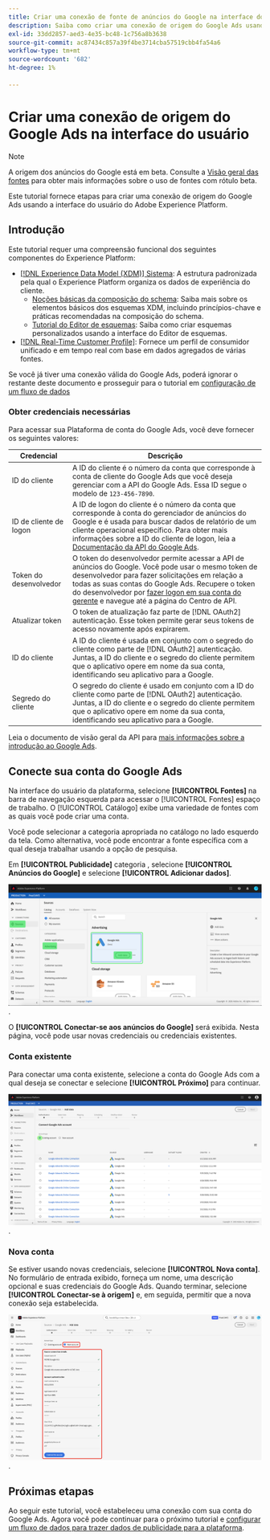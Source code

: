```yaml
---
title: Criar uma conexão de fonte de anúncios do Google na interface do usuário
description: Saiba como criar uma conexão de origem do Google Ads usando a interface do usuário do Adobe Experience Platform.
exl-id: 33dd2857-aed3-4e35-bc48-1c756a8b3638
source-git-commit: ac87434c857a39f4be3714cba57519cbb4fa54a6
workflow-type: tm+mt
source-wordcount: '682'
ht-degree: 1%

---
```


# Criar uma conexão de origem do Google Ads na interface do usuário

>[!NOTE]
>
>A origem dos anúncios do Google está em beta. Consulte a [Visão geral das fontes](../../../../home.md#terms-and-conditions) para obter mais informações sobre o uso de fontes com rótulo beta.

Este tutorial fornece etapas para criar uma conexão de origem do Google Ads usando a interface do usuário do Adobe Experience Platform.

## Introdução

Este tutorial requer uma compreensão funcional dos seguintes componentes do Experience Platform:

* [[!DNL Experience Data Model (XDM)] Sistema](../../../../../xdm/home.md): A estrutura padronizada pela qual o Experience Platform organiza os dados de experiência do cliente.
   * [Noções básicas da composição do schema](../../../../../xdm/schema/composition.md): Saiba mais sobre os elementos básicos dos esquemas XDM, incluindo princípios-chave e práticas recomendadas na composição do schema.
   * [Tutorial do Editor de esquemas](../../../../../xdm/tutorials/create-schema-ui.md): Saiba como criar esquemas personalizados usando a interface do Editor de esquemas.
* [[!DNL Real-Time Customer Profile]](../../../../../profile/home.md): Fornece um perfil de consumidor unificado e em tempo real com base em dados agregados de várias fontes.

Se você já tiver uma conexão válida do Google Ads, poderá ignorar o restante deste documento e prosseguir para o tutorial em [configuração de um fluxo de dados](../../dataflow/advertising.md)

### Obter credenciais necessárias

Para acessar sua Plataforma de conta do Google Ads, você deve fornecer os seguintes valores:

| Credencial | Descrição |
| ---------- | ----------- |
| ID do cliente | A ID do cliente é o número da conta que corresponde à conta de cliente do Google Ads que você deseja gerenciar com a API do Google Ads. Essa ID segue o modelo de `123-456-7890`. |
| ID de cliente de logon | A ID de logon do cliente é o número da conta que corresponde à conta do gerenciador de anúncios do Google e é usada para buscar dados de relatório de um cliente operacional específico. Para obter mais informações sobre a ID do cliente de logon, leia a [Documentação da API do Google Ads](https://developers.google.com/google-ads/api/docs/migration/login-customer-id). |
| Token do desenvolvedor | O token do desenvolvedor permite acessar a API de anúncios do Google. Você pode usar o mesmo token de desenvolvedor para fazer solicitações em relação a todas as suas contas do Google Ads. Recupere o token do desenvolvedor por [fazer logon em sua conta do gerente](https://ads.google.com/home/tools/manager-accounts/) e navegue até a página do Centro de API. |
| Atualizar token | O token de atualização faz parte de [!DNL OAuth2] autenticação. Esse token permite gerar seus tokens de acesso novamente após expirarem. |
| ID do cliente | A ID do cliente é usada em conjunto com o segredo do cliente como parte de [!DNL OAuth2] autenticação. Juntas, a ID do cliente e o segredo do cliente permitem que o aplicativo opere em nome da sua conta, identificando seu aplicativo para a Google. |
| Segredo do cliente | O segredo do cliente é usado em conjunto com a ID do cliente como parte de [!DNL OAuth2] autenticação. Juntas, a ID do cliente e o segredo do cliente permitem que o aplicativo opere em nome da sua conta, identificando seu aplicativo para a Google. |

Leia o documento de visão geral da API para [mais informações sobre a introdução ao Google Ads](https://developers.google.com/google-ads/api/docs/first-call/overview).

## Conecte sua conta do Google Ads

Na interface do usuário da plataforma, selecione **[!UICONTROL Fontes]** na barra de navegação esquerda para acessar o [!UICONTROL Fontes] espaço de trabalho. O [!UICONTROL Catálogo] exibe uma variedade de fontes com as quais você pode criar uma conta.

Você pode selecionar a categoria apropriada no catálogo no lado esquerdo da tela. Como alternativa, você pode encontrar a fonte específica com a qual deseja trabalhar usando a opção de pesquisa.

Em **[!UICONTROL Publicidade]** categoria , selecione **[!UICONTROL Anúncios do Google]** e selecione **[!UICONTROL Adicionar dados]**.

![O catálogo de fontes na interface do usuário do Experience Platform.](../../../../images/tutorials/create/ads/catalog.png).

O **[!UICONTROL Conectar-se aos anúncios do Google]** será exibida. Nesta página, você pode usar novas credenciais ou credenciais existentes.

### Conta existente

Para conectar uma conta existente, selecione a conta do Google Ads com a qual deseja se conectar e selecione **[!UICONTROL Próximo]** para continuar.

![A página de seleção das contas existentes no fluxo de trabalho de fontes.](../../../../images/tutorials/create/ads/existing.png).

### Nova conta

Se estiver usando novas credenciais, selecione **[!UICONTROL Nova conta]**. No formulário de entrada exibido, forneça um nome, uma descrição opcional e suas credenciais do Google Ads. Quando terminar, selecione **[!UICONTROL Conectar-se à origem]** e, em seguida, permitir que a nova conexão seja estabelecida.

![A nova interface de conta no workflow de fontes.](../../../../images/tutorials/create/ads/new.png).

## Próximas etapas

Ao seguir este tutorial, você estabeleceu uma conexão com sua conta do Google Ads. Agora você pode continuar para o próximo tutorial e [configurar um fluxo de dados para trazer dados de publicidade para a plataforma](../../dataflow/advertising.md).
